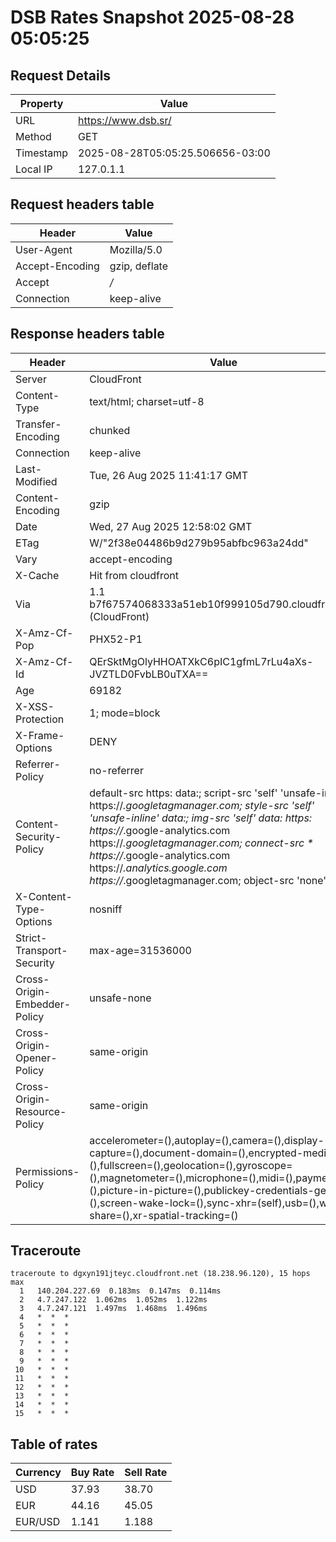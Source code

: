 # DSB Rates Snapshot 2025-08-28 05:05:25
## Request Details

| Property | Value |
|----------|-------|
| URL | https://www.dsb.sr/ |
| Method | GET |
| Timestamp | 2025-08-28T05:05:25.506656-03:00 |
| Local IP | 127.0.1.1 |
    
## Request headers table

| Header | Value |
|--------|-------|
| User-Agent | Mozilla/5.0 |
| Accept-Encoding | gzip, deflate |
| Accept | */* |
| Connection | keep-alive |

    
## Response headers table
| Header | Value |
|--------|-------|
| Server | CloudFront |
| Content-Type | text/html; charset=utf-8 |
| Transfer-Encoding | chunked |
| Connection | keep-alive |
| Last-Modified | Tue, 26 Aug 2025 11:41:17 GMT |
| Content-Encoding | gzip |
| Date | Wed, 27 Aug 2025 12:58:02 GMT |
| ETag | W/"2f38e04486b9d279b95abfbc963a24dd" |
| Vary | accept-encoding |
| X-Cache | Hit from cloudfront |
| Via | 1.1 b7f67574068333a51eb10f999105d790.cloudfront.net (CloudFront) |
| X-Amz-Cf-Pop | PHX52-P1 |
| X-Amz-Cf-Id | QErSktMgOlyHHOATXkC6pIC1gfmL7rLu4aXs-JVZTLD0FvbLB0uTXA== |
| Age | 69182 |
| X-XSS-Protection | 1; mode=block |
| X-Frame-Options | DENY |
| Referrer-Policy | no-referrer |
| Content-Security-Policy | default-src https: data:; script-src 'self' 'unsafe-inline' https://*.googletagmanager.com; style-src 'self' 'unsafe-inline' data:; img-src 'self' data: https: https://*.google-analytics.com https://*.googletagmanager.com; connect-src * https://*.google-analytics.com https://*.analytics.google.com https://*.googletagmanager.com; object-src 'none' |
| X-Content-Type-Options | nosniff |
| Strict-Transport-Security | max-age=31536000 |
| Cross-Origin-Embedder-Policy | unsafe-none |
| Cross-Origin-Opener-Policy | same-origin |
| Cross-Origin-Resource-Policy | same-origin |
| Permissions-Policy | accelerometer=(),autoplay=(),camera=(),display-capture=(),document-domain=(),encrypted-media=(),fullscreen=(),geolocation=(),gyroscope=(),magnetometer=(),microphone=(),midi=(),payment=(),picture-in-picture=(),publickey-credentials-get=(),screen-wake-lock=(),sync-xhr=(self),usb=(),web-share=(),xr-spatial-tracking=() |

## Traceroute 

```
traceroute to dgxyn191jteyc.cloudfront.net (18.238.96.120), 15 hops max
  1   140.204.227.69  0.183ms  0.147ms  0.114ms 
  2   4.7.247.122  1.062ms  1.052ms  1.122ms 
  3   4.7.247.121  1.497ms  1.468ms  1.496ms 
  4   *  *  * 
  5   *  *  * 
  6   *  *  * 
  7   *  *  * 
  8   *  *  * 
  9   *  *  * 
 10   *  *  * 
 11   *  *  * 
 12   *  *  * 
 13   *  *  * 
 14   *  *  * 
 15   *  *  * 

```


## Table of rates

| Currency | Buy Rate | Sell Rate |
|----------|----------|-----------|
| USD | 37.93 | 38.70 |
| EUR | 44.16 | 45.05 |
| EUR/USD | 1.141 | 1.188 |

